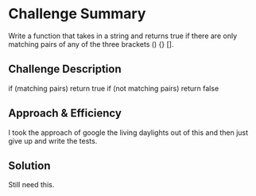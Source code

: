 # Challenge Summary
Write a function that takes in a string and returns true if there are only matching pairs of any of the three brackets () {} []. 

## Challenge Description
if (matching pairs) return true
if (not matching pairs) return false

## Approach & Efficiency
I took the approach of google the living daylights out of this and then just give up and write the tests. 

## Solution
Still need this. 